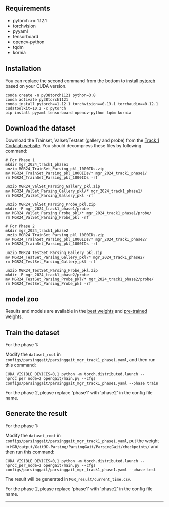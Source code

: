 ## Requirements
- pytorch >= 1.12.1
- torchvision
- pyyaml
- tensorboard
- opencv-python
- tqdm
- kornia

## Installation
You can replace the second command from the bottom to install
[pytorch](https://pytorch.org/get-started/previous-versions/#v110) 
based on your CUDA version.
```
conda create -n py38torch1121 python=3.8
conda activate py38torch1121
conda install pytorch==1.12.1 torchvision==0.13.1 torchaudio==0.12.1 cudatoolkit=10.2 -c pytorch
pip install pyyaml tensorboard opencv-python tqdm kornia
```


## Download the dataset
Download the Trainset, Valset/Testset (gallery and probe) from the [Track 1 Codalab website](https://codalab.lisn.upsaclay.fr/competitions/20040).
You should decompress these files by following command:
```
# For Phase 1
mkdir mgr_2024_track1_phase1
unzip MGR24_TrainSet_Parsing_pkl_1000IDs.zip
mv MGR24_TrainSet_Parsing_pkl_1000IDs/* mgr_2024_track1_phase1/
rm MGR24_TrainSet_Parsing_pkl_1000IDs -rf

unzip MGR24_ValSet_Parsing_Gallery_pkl.zip
mv MGR24_ValSet_Parsing_Gallery_pkl/* mgr_2024_track1_phase1/
rm MGR24_ValSet_Parsing_Gallery_pkl -rf

unzip MGR24_ValSet_Parsing_Probe_pkl.zip
mkdir -P mgr_2024_track1_phase1/probe
mv MGR24_ValSet_Parsing_Probe_pkl/* mgr_2024_track1_phase1/probe/
rm MGR24_ValSet_Parsing_Probe_pkl -rf

# For Phase 2
mkdir mgr_2024_track1_phase2
unzip MGR24_TrainSet_Parsing_pkl_1000IDs.zip
mv MGR24_TrainSet_Parsing_pkl_1000IDs/* mgr_2024_track1_phase2/
rm MGR24_TrainSet_Parsing_pkl_1000IDs -rf

unzip MGR24_TestSet_Parsing_Gallery_pkl.zip
mv MGR24_TestSet_Parsing_Gallery_pkl/* mgr_2024_track1_phase2/
rm MGR24_TestSet_Parsing_Gallery_pkl -rf

unzip MGR24_TestSet_Parsing_Probe_pkl.zip
mkdir -P mgr_2024_track1_phase2/probe
mv MGR24_TestSet_Parsing_Probe_pkl/* mgr_2024_track1_phase2/probe/
rm MGR24_TestSet_Parsing_Probe_pkl -rf
```
## model zoo
Results and models are available in the [best weights](https://drive.google.com/drive/folders/1W9YQIHRC9tWizKkrIeaxoLL8296HDYkq?usp=sharing) and [pre-trained weights](https://drive.google.com/drive/folders/1pvkSFfMoAwHK8gQUDAmZwGZSn6tVUHZc?usp=sharing).


## Train the dataset
For the phase 1:

Modify the `dataset_root` in `configs/parsinggait/parsinggait_mgr_track1_phase1.yaml`, and then run this command:
```shell
CUDA_VISIBLE_DEVICES=0,1 python -m torch.distributed.launch --nproc_per_node=2 opengait/main.py --cfgs configs/parsinggait/parsinggait_mgr_track1_phase1.yaml --phase train
```

For the phase 2, please replace 'phase1' with 'phase2' in the config file name.


## Generate the result
For the phase 1:

Modify the `dataset_root` in `configs/parsinggait/parsinggait_mgr_track1_phase1.yaml`, put the weight in `MGR/output/Gait3D-Parsing/ParsingGait/ParsingGait/checkpoints/` and then run this command:
```shell
CUDA_VISIBLE_DEVICES=0,1 python -m torch.distributed.launch --nproc_per_node=2 opengait/main.py --cfgs configs/parsinggait/parsinggait_mgr_track1_phase1.yaml --phase test
```
The result will be generated in `MGR_result/current_time.csv`.

For the phase 2, please replace 'phase1' with 'phase2' in the config file name.


---


